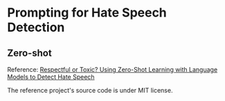 # Prompting for Hate Speech Detection
## Zero-shot 
Reference: [Respectful or Toxic? Using Zero-Shot Learning with Language Models to Detect Hate Speech](https://github.com/MilaNLProc/prompting_hate_speech)

The reference project's source code is under MIT license.
